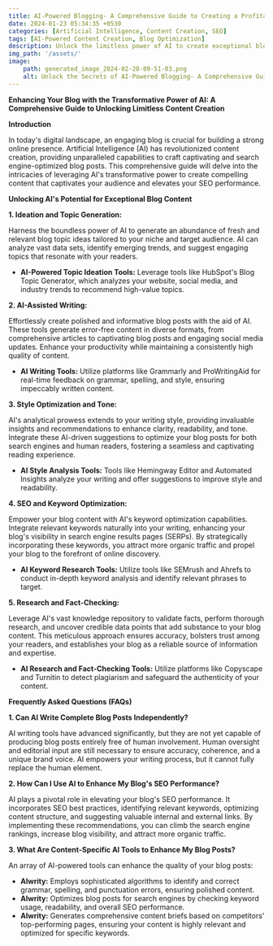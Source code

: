 ```yaml
---
title: AI-Powered Blogging- A Comprehensive Guide to Creating a Profitable Blog with Artificial Intelligence
date: 2024-01-23 05:34:35 +0530
categories: [Artificial Intelligence, Content Creation, SEO]
tags: [AI-Powered Content Creation, Blog Optimization]
description: Unlock the limitless power of AI to create exceptional blog content that captivates your audience and skyrockets your SEO. With AI's assistance, generate captivating topics, write engaging posts, optimize for SEO, and ensure flawless research and fact-checking. Elevate your blog to new heights with this comprehensive guide to AI-powered content creation.
img_path: '/assets/'
image:
    path: generated_image_2024-02-28-09-51-03.png
    alt: Unlock the Secrets of AI-Powered Blogging- A Comprehensive Guide to Creating a Profitable Blog with Artificial Intelligence
---
```


**Enhancing Your Blog with the Transformative Power of AI: A Comprehensive Guide to Unlocking Limitless Content Creation**

**Introduction**

In today's digital landscape, an engaging blog is crucial for building a strong online presence. Artificial Intelligence (AI) has revolutionized content creation, providing unparalleled capabilities to craft captivating and search engine-optimized blog posts. This comprehensive guide will delve into the intricacies of leveraging AI's transformative power to create compelling content that captivates your audience and elevates your SEO performance.

**Unlocking AI's Potential for Exceptional Blog Content**

**1. Ideation and Topic Generation:**

Harness the boundless power of AI to generate an abundance of fresh and relevant blog topic ideas tailored to your niche and target audience. AI can analyze vast data sets, identify emerging trends, and suggest engaging topics that resonate with your readers.

* **AI-Powered Topic Ideation Tools:** Leverage tools like HubSpot's Blog Topic Generator, which analyzes your website, social media, and industry trends to recommend high-value topics.

**2. AI-Assisted Writing:**

Effortlessly create polished and informative blog posts with the aid of AI. These tools generate error-free content in diverse formats, from comprehensive articles to captivating blog posts and engaging social media updates. Enhance your productivity while maintaining a consistently high quality of content.

* **AI Writing Tools:** Utilize platforms like Grammarly and ProWritingAid for real-time feedback on grammar, spelling, and style, ensuring impeccably written content.

**3. Style Optimization and Tone:**

AI's analytical prowess extends to your writing style, providing invaluable insights and recommendations to enhance clarity, readability, and tone. Integrate these AI-driven suggestions to optimize your blog posts for both search engines and human readers, fostering a seamless and captivating reading experience.

* **AI Style Analysis Tools:** Tools like Hemingway Editor and Automated Insights analyze your writing and offer suggestions to improve style and readability.

**4. SEO and Keyword Optimization:**

Empower your blog content with AI's keyword optimization capabilities. Integrate relevant keywords naturally into your writing, enhancing your blog's visibility in search engine results pages (SERPs). By strategically incorporating these keywords, you attract more organic traffic and propel your blog to the forefront of online discovery.

* **AI Keyword Research Tools:** Utilize tools like SEMrush and Ahrefs to conduct in-depth keyword analysis and identify relevant phrases to target.

**5. Research and Fact-Checking:**

Leverage AI's vast knowledge repository to validate facts, perform thorough research, and uncover credible data points that add substance to your blog content. This meticulous approach ensures accuracy, bolsters trust among your readers, and establishes your blog as a reliable source of information and expertise.

* **AI Research and Fact-Checking Tools:** Utilize platforms like Copyscape and Turnitin to detect plagiarism and safeguard the authenticity of your content.

**Frequently Asked Questions (FAQs)**

**1. Can AI Write Complete Blog Posts Independently?**

AI writing tools have advanced significantly, but they are not yet capable of producing blog posts entirely free of human involvement. Human oversight and editorial input are still necessary to ensure accuracy, coherence, and a unique brand voice. AI empowers your writing process, but it cannot fully replace the human element.

**2. How Can I Use AI to Enhance My Blog's SEO Performance?**

AI plays a pivotal role in elevating your blog's SEO performance. It incorporates SEO best practices, identifying relevant keywords, optimizing content structure, and suggesting valuable internal and external links. By implementing these recommendations, you can climb the search engine rankings, increase blog visibility, and attract more organic traffic.

**3. What Are Content-Specific AI Tools to Enhance My Blog Posts?**

An array of AI-powered tools can enhance the quality of your blog posts:

* **Alwrity:** Employs sophisticated algorithms to identify and correct grammar, spelling, and punctuation errors, ensuring polished content.
* **Alwrity:** Optimizes blog posts for search engines by checking keyword usage, readability, and overall SEO performance.
* **Alwrity:** Generates comprehensive content briefs based on competitors' top-performing pages, ensuring your content is highly relevant and optimized for specific keywords.
